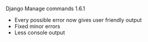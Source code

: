 Django Manage commands 1.6.1

- Every possible error now gives user friendly output
- Fixed minor errors
- Less console output